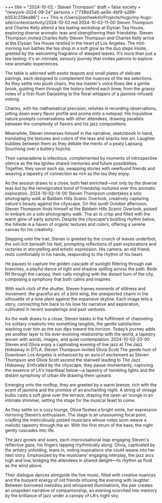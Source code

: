 +++
title = "2024-10-02 - Steven Thompson"
draft = false
society = "newyork-2024-09-24"
persons = ["738d45a6-ae0e-4bf9-a289-b053c259ea86"]
+++
This is /Users/joonheekim/Projects/hugo/my-hugo-site/content/activity/2024-10-02.md
2024-10-02-11-00
Steven Thompson and Charles Kelly attend a tea tasting workshop at Elysian Tea House, exploring diverse aromatic teas and strengthening their friendship.
Steven Thompson invited Charles Kelly
Steven Thompson and Charles Kelly arrive at the Elysian Tea House nestled in the heart of Los Angeles. The mid-morning sun bathes the tea shop in a soft glow as the duo steps inside, greeted by the welcoming fragrance of steeped leaves. It's more than just a tea tasting; it's an intimate, sensory journey that invites patrons to explore new aromatic experiences.

The table is adorned with exotic teapots and small plates of delicate pairings, each designed to complement the nuances of the tea selections. As they settle into plush chairs, the tea master's voice flows like a gentle brook, guiding them through the history behind each brew, from the grassy notes of a first-flush Darjeeling to the floral whispers of a jasmine-infused oolong.

Charles, with his mathematical precision, relishes in recording observations, jotting down every flavor profile and aroma onto a notepad. His inquisitive nature prompts conversations with other attendees, drawing parallels between the complexity of flavors and his jazz compositions.

Meanwhile, Steven immerses himself in the narrative, sketchbook in hand, translating the textures and colors of the teas and snacks into art. Laughter bubbles between them as they debate the merits of a peaty Lapsang Souchong over a buttery hojicha.

Their camaraderie is infectious, complemented by moments of introspective silence as the tea ignites shared memories and future possibilities. Together, they savor each sip, swapping stories with newfound friends and weaving a tapestry of connection as rich as the tea they enjoy.

As the session draws to a close, both feel enriched—not only by the diverse teas but by the reinvigorated bond of friendship nurtured over this aromatic exploration.
2024-10-02-14-00
Steven Thompson undertakes a solo photography walk at Baldwin Hills Scenic Overlook, creatively capturing nature's beauty against the cityscape.
On this sunlit October afternoon, Steven Thompson finds himself at the Baldwin Hills Scenic Overlook, poised to embark on a solo photography walk. The air is crisp and filled with the warm glow of early autumn. Despite the cityscape's bustling rhythm below, the hillside is a haven of organic textures and colors, offering a serene canvas for his creativity.

Stepping onto the trail, Steven is greeted by the crunch of leaves underfoot, the soil rich beneath his feet, prompting reflections of past explorations and victories in storytelling and artistic expression. His camera, an old friend, rests comfortably in his hands, responding to the rhythm of his heart.

He pauses to capture the golden cascade of sunlight filtering through oak branches, a playful dance of light and shadow spilling across the path. Birds flit through the canopy, their calls mingling with the distant hum of the city, composing a symphony that both calms and inspires.

With each click of the shutter, Steven frames moments of stillness and movement: the graceful arc of a bird wing, the unexpected charm in the silhouette of a lone plant against the expansive skyline. Each image tells a story, connecting him back to his love for narrative and exploration, cultivated in recent wanderings and past ventures.

As the walk draws to a close, Steven basks in the fulfillment of channeling his solitary creativity into something tangible, the gentle satisfaction washing over him as the sun dips toward the horizon. Today’s journey adds yet another layer to his ever-evolving relationship with the world, a tapestry woven with words, images, and quiet contemplation.
2024-10-02-20-00
Steven and Olivia enjoy a captivating evening of live jazz at The Jazz Hideaway in DTLA.
Steven Thompson invited Olivia Scott
The gentle hum of Downtown Los Angeles is enhanced by an aura of excitement as Steven Thompson and Olivia Scott ascend the stairwell leading to The Jazz Hideaway. Enthralled by the cityscape, they pause momentarily, capturing the essence of LA's heartbeat below—a tapestry of twinkling lights and the distant symphony of urban life drawing them upward.

Emerging onto the rooftop, they are greeted by a warm breeze, rich with the scent of jasmine and the promise of an enchanting night. A string of vintage bulbs casts a soft glow over the terrace, draping the open-air lounge in an intimate shimmer, setting the stage for the musical feast to come.

As they settle on a cozy lounge, Olivia flashes a bright smile, her expression mirroring Steven’s enthusiasm. The stage is an unassuming focal point, cradling the meticulously poised musicians whose notes soon weave a melodic tapestry through the air. With the first strum of the bass, the night gently cascades into life.

The jazz growls and soars, each improvisational leap engaging Steven's reflective gaze, his fingers tapping rhythmically along. Olivia, captivated by the artistry unfolding, leans in, noting inspirations she could weave into her next story. Emphasized by the musicians' engaging interplay, the jazz arcs high and low, bridging the attendees in shared delight—its rhythm as fluid as the wind above.

Their dialogue dances alongside the live music, filled with creative nuances and the buoyant energy of old friends infusing the evening with laughter. Between borrowed melodies and whispered illuminations, the pair creates an unspoken narrative of companionship, an evening scorched into memory by the brilliance of jazz under a canopy of LA's night sky.
